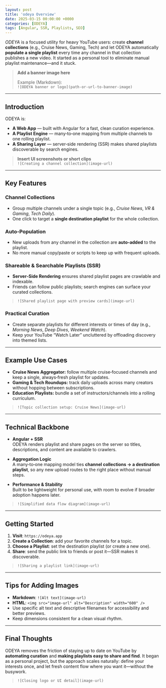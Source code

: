 ```yaml
---
layout: post
title: 'odeya Overview'
date: 2025-03-15 00:00:00 +0000
categories: [ODEYA]
tags: [Angular, SSR, Playlists, SEO]
---
```


_ODEYA_ is a focused utility for heavy YouTube users: create **channel collections** (e.g., Cruise News, Gaming, Tech) and let ODEYA automatically **populate a single playlist** every time any channel in that collection publishes a new video. It started as a personal tool to eliminate manual playlist maintenance—and it stuck.

> **Add a banner image here**
>
> Example (Markdown):  
> `![ODEYA banner or logo](path-or-url-to-banner-image)`

---

## Introduction

ODEYA is:

-   **A Web App** — built with Angular for a fast, clean curation experience.
-   **A Playlist Engine** — many‑to‑one mapping from multiple channels to one rolling playlist.
-   **A Sharing Layer** — server‑side rendering (SSR) makes shared playlists discoverable by search engines.

> **Insert UI screenshots or short clips**  
> `![Creating a channel collection](image-url)`

---

## Key Features

### Channel Collections

-   Group multiple channels under a single topic (e.g., _Cruise News_, _VR & Gaming_, _Tech Daily_).
-   One click to target a **single destination playlist** for the whole collection.

### Auto‑Population

-   New uploads from any channel in the collection are **auto‑added** to the playlist.
-   No more manual copy/paste or scripts to keep up with frequent uploads.

### Shareable & Searchable Playlists (SSR)

-   **Server‑Side Rendering** ensures shared playlist pages are crawlable and indexable.
-   Friends can follow public playlists; search engines can surface your curated collections.

> `![Shared playlist page with preview cards](image-url)`

### Practical Curation

-   Create separate playlists for different interests or times of day (e.g., _Morning News_, _Deep Dives_, _Weekend Watch_).
-   Keep your YouTube “Watch Later” uncluttered by offloading discovery into themed lists.

---

## Example Use Cases

-   **Cruise News Aggregator:** follow multiple cruise‑focused channels and keep a single, always‑fresh playlist for updates.
-   **Gaming & Tech Roundups:** track daily uploads across many creators without hopping between subscriptions.
-   **Education Playlists:** bundle a set of instructors/channels into a rolling curriculum.

> `![Topic collection setup: Cruise News](image-url)`

---

## Technical Backbone

-   **Angular + SSR**  
    ODEYA renders playlist and share pages on the server so titles, descriptions, and content are available to crawlers.

-   **Aggregation Logic**  
    A many‑to‑one mapping model ties **channel collections → a destination playlist**, so any new upload routes to the right place without manual steps.

-   **Performance & Stability**  
    Built to be lightweight for personal use, with room to evolve if broader adoption happens later.

> `![Simplified data flow diagram](image-url)`

---

## Getting Started

1. **Visit**: `https://odeya.app`
2. **Create a Collection**: add your favorite channels for a topic.
3. **Choose a Playlist**: set the destination playlist (or create a new one).
4. **Share**: send the public link to friends or post it—SSR makes it discoverable.

> `![Sharing a playlist link](image-url)`

---

## Tips for Adding Images

-   **Markdown**: `![Alt text](image-url)`
-   **HTML**: `<img src="image-url" alt="Description" width="600" />`
-   Use specific alt text and descriptive filenames for accessibility and better previews.
-   Keep dimensions consistent for a clean visual rhythm.

---

## Final Thoughts

ODEYA removes the friction of staying up to date on YouTube by **automating curation** and **making playlists easy to share and find**. It began as a personal project, but the approach scales naturally: define your interests once, and let fresh content flow where you want it—without the busywork.

> `![Closing logo or UI detail](image-url)`
